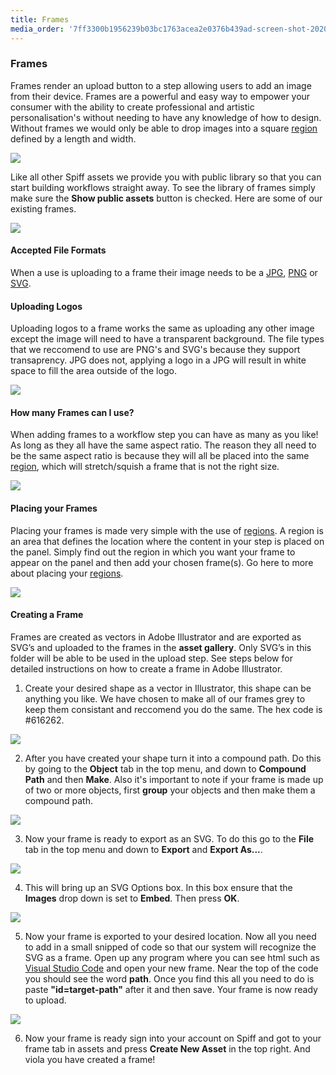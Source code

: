 ```yaml
---
title: Frames
media_order: '7ff3300b1956239b03bc1763acea2e0376b439ad-screen-shot-2020-04-09-at-73456-am.png,52d13c990d202f3f847a4187f8ac3d3f8de241e4-screen-shot-2020-04-09-at-73648-am-1.png,214f2b0cec7c75906e22c77a95ee7099474e0d9c-screen-shot-2020-04-08-at-115128-am.png,c1d9b295582e7498bf22a94a489ea9c929b7b9f4-screen-shot-2020-04-09-at-72223-am.png,9b0004b012dfbcaa4d3c83454af26438ad451229-screen-shot-2020-04-09-at-72600-am.png,Screen Shot 2020-09-25 at 2.42.20 pm.png,Screen Shot 2020-09-25 at 2.54.25 pm.png,Screen Shot 2020-09-25 at 2.50.35 pm.png,Screen Shot 2020-09-25 at 3.09.49 pm.png,png-700x342.jpg,Screen Shot 2020-09-25 at 3.16.08 pm.png,d2b700ea-26e5-443d-9e64-9c067b9e7954.png,0e74a97a-0ab1-4391-8cdc-d23030f19fb1.png,752e3dde-f4c8-48b5-93c6-d368f230b509.png,Screen Shot 2020-09-25 at 3.48.33 pm.png,Screen Shot 2020-09-25 at 3.54.55 pm.png,Screen Shot 2020-09-25 at 4.07.00 pm.png'
---
```


### Frames

Frames render an upload button to a step allowing users to add an image from their device. Frames are a powerful and easy way to empower your consumer with the ability to create professional and artistic personalisation's without needing to have any knowledge of how to design. Without frames we would only be able to drop images into a square [region](https://help.spiff.com.au/spiff-concepts/workflows/step-details/regions) defined by a length and width. 

![](https://help.spiff.com.au/user/pages/04.Spiff-Concepts/06.Asset-Library/02.frames/Screen%20Shot%202020-09-25%20at%202.50.35%20pm.png)

Like all other Spiff assets we provide you with public library so that you can start building workflows straight away. To see the library of frames simply make sure the **Show public assets** button is checked. Here are some of our existing frames.

![](https://help.spiff.com.au/user/pages/04.Spiff-Concepts/06.Asset-Library/02.frames/Screen%20Shot%202020-09-25%20at%202.42.20%20pm.png)


#### Accepted File Formats

When a use is uploading to a frame their image needs to be a [JPG](https://en.wikipedia.org/wiki/JPEG), [PNG](https://en.wikipedia.org/wiki/Portable_Network_Graphics) or [SVG](https://en.wikipedia.org/wiki/Scalable_Vector_Graphics).

#### Uploading Logos

Uploading logos to a frame works the same as uploading any other image except the image will need to have a transparent background. The file types that we reccomend to use are PNG's and SVG's because they support transaprency. JPG does not, applying a logo in a JPG will result in white space to fill the area outside of the logo.

![](https://help.spiff.com.au/user/pages/04.Spiff-Concepts/06.Asset-Library/02.frames/Screen%20Shot%202020-09-25%20at%203.16.08%20pm.png)

#### How many Frames can I use?

When adding frames to a workflow step you can have as many as you like! As long as they all have the same aspect ratio. The reason they all need to be the same aspect ratio is because they will all be placed into the same [region](https://help.spiff.com.au/spiff-concepts/workflows/step-details/regions), which will stretch/squish a frame that is not the right size.

![](https://help.spiff.com.au/user/pages/04.Spiff-Concepts/06.Asset-Library/02.frames/Screen%20Shot%202020-09-25%20at%202.54.25%20pm.png)

#### Placing your Frames

Placing your frames is made very simple with the use of [regions](https://help.spiff.com.au/spiff-concepts/workflows/step-details/regions). A region is an area that defines the location where the content in your step is placed on the panel. Simply find out the region in which you want your frame to appear on the panel and then add your chosen frame(s). Go here to more about placing your [regions](https://help.spiff.com.au/spiff-concepts/workflows/step-details/regions).

![](https://help.spiff.com.au/user/pages/04.Spiff-Concepts/06.Asset-Library/02.frames/Screen%20Shot%202020-09-25%20at%203.09.49%20pm.png)

#### Creating a Frame

Frames are created as vectors in Adobe Illustrator and are exported as SVG’s and uploaded to the frames in the **asset gallery**. Only SVG’s in this folder will be able to be used in the upload step. See steps below for detailed instructions on how to create a frame in Adobe Illustrator.

1. Create your desired shape as a vector in Illustrator, this shape can be anything you like. We have chosen to make all of our frames grey to keep them consistant and reccomend you do the same. The hex code is #616262. 

![](https://help.spiff.com.au/user/pages/04.Spiff-Concepts/06.Asset-Library/02.frames/Screen%20Shot%202020-09-25%20at%203.48.33%20pm.png)

2. After you have created your shape turn it into a compound path. Do this by going to the **Object** tab in the top menu, and down to **Compound Path** and then **Make**. Also it's important to note if your frame is made up of two or more objects, first **group** your objects and then make them a compound path.

![](https://help.spiff.com.au/user/pages/04.Spiff-Concepts/06.Asset-Library/02.frames/d2b700ea-26e5-443d-9e64-9c067b9e7954.png)

3. Now your frame is ready to export as an SVG. To do this go to the **File** tab in the top menu and down to **Export** and **Export As...**.

![](https://help.spiff.com.au/user/pages/04.Spiff-Concepts/06.Asset-Library/02.frames/0e74a97a-0ab1-4391-8cdc-d23030f19fb1.png)

4. This will bring up an SVG Options box. In this box ensure that the **Images** drop down is set to **Embed**. Then press **OK**.

![](https://help.spiff.com.au/user/pages/04.Spiff-Concepts/06.Asset-Library/02.frames/752e3dde-f4c8-48b5-93c6-d368f230b509.png)

5. Now your frame is exported to your desired location. Now all you need to add in a small snipped of code so that our system will recognize the SVG as a frame. Open up any program where you can see html such as [Visual Studio Code](https://code.visualstudio.com/) and open your new frame. Near the top of the code you should see the word **path**. Once you find this all you need to do is paste **"id=target-path"** after it and then save. Your frame is now ready to upload.

![](https://help.spiff.com.au/user/pages/04.Spiff-Concepts/06.Asset-Library/02.frames/Screen%20Shot%202020-09-25%20at%203.54.55%20pm.png)

6. Now your frame is ready sign into your account on Spiff and got to your frame tab in assets and press **Create New Asset** in the top right. And viola you have created a frame!
